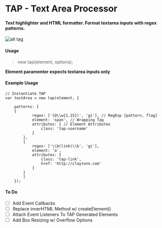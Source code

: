 # TAP - Text Area Processor 
#### Text highlighter and HTML formatter. Format textarea inputs with regex patterns.

![alt tag](http://i.imgur.com/gF88iec.gif)

#### Usage

> new tap(element, options);

**Element paramenter expects textarea inputs only**

#### Example Usage
```
// Instantiate TAP
var textArea = new tap(element, {

	patterns: [
	{
			regex: ['(@\\w{1,15})', 'gi'], // RegExp [pattern, flag]
			element: 'span', // Wrapping Tag
			attributes: { // Element Attributes
				class: 'tap-username'
			}
		},
		{
			regex: ['\\b(link)\\b', 'gi'],
			element: 'a',
			attributes: {
				class: 'tap-link',
				href: 'http://claytonn.com'
			}
		}
		]
	});
```
#### To Do

- [ ] Add Event Callbacks
- [ ] Replace innerHTML Method w/ createElement()
- [ ] Attach Event Listeners To TAP Generated Elements
- [ ] Add Box Resizing w/ Overflow Options
